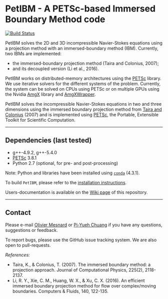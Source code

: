 # PetIBM - A PETSc-based Immersed Boundary Method code

[![Build Status](https://travis-ci.org/barbagroup/PetIBM.png?branch=develop)](https://travis-ci.org/barbagroup/PetIBM)

PetIBM solves the 2D and 3D incompressible Navier-Stokes equations using a projection method with an immersed-boundary method (IBM).
Currently, two IBMs are implemented:
* the immersed-boundary projection method (Taira and Colonius, 2007);
* and its decoupled version (Li et al., 2016).

PetIBM works on distributed-memory architectures using the [PETSc](http://www.mcs.anl.gov/petsc/) library.
We use iterative solvers for the different systems of the problem.
Currently, the system can be solved on CPUs using PETSc or on multiple GPUs using the Nvidia [AmgX](https://developer.nvidia.com/amgx) library and [AmgXWrapper](https://github.com/barbagroup/AmgXWrapper).


PetIBM solves the incompressible Navier-Stokes equations in two and three dimensions using the immersed boundary projection method from [Taira and Colonius](http://colonius.caltech.edu/pdfs/TairaColonius2007.pdf) (2007) and is implemented using [PETSc](http://www.mcs.anl.gov/petsc/), the Portable, Extensible Toolkit for Scientific Computation.

---

## Dependencies (last tested)

* g++-4.9.2, g++-5.4.0
* [PETSc](https://www.mcs.anl.gov/petsc/) 3.8.1
* Python 2.7 (optional, for pre- and post-processing)

Note: Python and libraries have been installed using [`conda`](http://conda.pydata.org/docs/get-started.html) (4.3.1).

To build `PetIBM`, please refer to the [installation instructions](https://github.com/barbagroup/PetIBM/wiki/installation).

Users-documentation is available on the [Wiki page](https://github.com/barbagroup/PetIBM/wiki) of this repository.

---

## Contact

Please e-mail [Olivier Mesnard](mailto:mesnardo@gwu.edu) or [Pi-Yueh Chuang](mailto:pychuang@email.gwu.edu) if you have any questions, suggestions or feedback.

To report bugs, please use the GitHub issue tracking system.
We are also open to pull-requests.


_References:_
* Taira, K., & Colonius, T. (2007). The immersed boundary method: a projection approach. Journal of Computational Physics, 225(2), 2118-2137.
* Li, R. Y., Xie, C. M., Huang, W. X., & Xu, C. X. (2016). An efficient immersed boundary projection method for flow over complex/moving boundaries. Computers & Fluids, 140, 122-135.